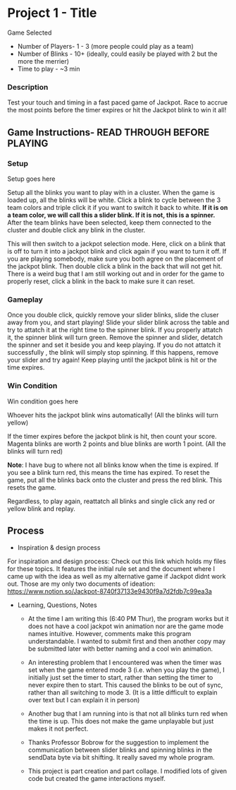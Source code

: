 # Project 1 - Title

Game Selected
- Number of Players- 1 - 3 (more people could play as a team)
- Number of Blinks - 10+ (ideally, could easily be played with 2 but the more the merrier)
- Time to play - ~3 min

### Description

Test your touch and timing in a fast paced game of Jackpot. Race to accrue the most points before the timer expires or hit the Jackpot blink to win it all!

## Game Instructions- READ THROUGH BEFORE PLAYING

### Setup
Setup goes here

Setup all the blinks you want to play with in a cluster. When the game is loaded up, all the blinks will be white. Click a blink to cycle between the 3 team colors and triple click it if you want to switch it back to white. **If it is on a team color, we will call this a slider blink. If it is not, this is a spinner.** After the team blinks have been selected, keep them connected to the cluster and double click any blink in the cluster.

This will then switch to a jackpot selection mode. Here, click on a blink that is off to turn it into a jackpot blink and click again if you want to turn it off. If you are playing somebody, make sure you both agree on the placement of the jackpot blink. Then double click a blink in the back that will not get hit. There is a weird bug that I am still working out and in order for the game to properly reset, click a blink in the back to make sure it can reset. 


### Gameplay

Once you double click, quickly remove your slider blinks, slide the cluser away from you, and start playing! Slide your slider blink across the table and try to attatch it at the right time to the spinner blink. If you properly attatch it, the spinner blink will turn green. Remove the spinner and slider, detatch the spinner and set it beside you and keep playing. If you do not attatch it successfully , the blink will simply stop spinning. If this happens, remove your slider and try again! Keep playing until the jackpot blink is hit or the time expires. 


### Win Condition
Win condition goes here

Whoever hits the jackpot blink wins automatically! (All the blinks will turn yellow)

If the timer expires before the jackpot blink is hit, then count your score. Magenta blinks are worth 2 points and blue blinks are worth 1 point. (All the blinks will turn red)

**Note**: I have bug to where not all blinks know when the time is expired. If you see a blink turn red, this means the time has expired. To reset the game, put all the blinks back onto the cluster and press the red blink. This resets the game.

Regardless, to play again, reattatch all blinks and single click any red or yellow blink and replay. 

## Process

- Inspiration & design process

For inspiration and design process: Check out this link which holds my files for these topics. It features the initial rule set and the document where I came up with the idea as well as my alternative game if Jackpot didnt work out. Those are my only two documents of ideation: https://www.notion.so/Jackpot-8740f37133e9430f9a7d2fdb7c99ea3a

- Learning, Questions, Notes

    - At the time I am writing this (6:40 PM Thur), the program works but it does not have a cool jackpot win animation nor are the game mode names intuitive. However, comments make this program understandable. I wanted to submit first and then another copy may be submitted later with better naming and a cool win animation. 

    - An interesting problem that I encountered was when the timer was set when the game entered mode 3 (i.e. when you play the game), I initially just set the timer to start, rather than setting the timer to never expire then to start. This caused the blinks to be out of sync, rather than all switching to mode 3. (It is a little difficult to explain over text but I can explain it in person)

    - Another bug that I am running into is that not all blinks turn red when the time is up. This does not make the game unplayable but just makes it not perfect.

    - Thanks Professor Bobrow for the suggestion to implement the communication between slider blinks and spinning blinks in the sendData byte via bit shifting. It really saved my whole program.

    - This project is part creation and part collage. I modified lots of given code but created the game interactions myself. 

